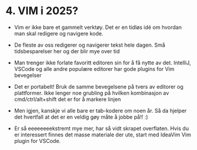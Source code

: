 # 4. VIM i 2025?

- Vim er ikke bare et gammelt verktøy.
  Det er en tidløs idé om hvordan man skal redigere og navigere kode. 

- De fleste av oss redigerer og navigerer tekst hele dagen. 
  Små tidsbesparelser her og der blir mye over tid

- Man trenger ikke forlate favoritt editoren sin for å få nytte av det. 
  IntelliJ, VSCode og alle andre populære editorer har gode plugins for Vim bevegelser

- Det er portabelt! Bruk de samme bevegelsene på tvers av editorer og plattformer. 
  Ikke lenger noe grubling på hvilken kombinasjon av cmd/ctrl/alt+shift det er for å markere linjen

- Men igjen, kanskje vi alle bare er tab-kodere om noen år. 
  Så da hjelper det hvertfall at det er en veldig gøy måte å jobbe på!! :)

- Er så eeeeeeeekstremt mye mer, har så vidt skrapet overflaten. 
  Hvis du er interessert finnes det masse materiale der ute, start med IdeaVim
  Vim plugin for VSCode. 
